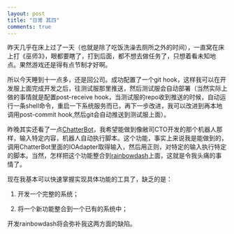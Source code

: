```yaml
---
layout: post
title: "日常 其四"
comments: true
---
```


昨天几乎在床上过了一天（也就是除了吃饭洗澡去厕所之外的时间），一直窝在床上打《巫师3》，眼都要瞎了，打到后面，都不想去做任务了，只想着看未知地点。果然游戏还是得有点节制才好啊。

所以今天睡到十一点多，还是回公司。成功配置了一个git hook，这样我可以在开发服上面完成开发之后，往测试服那里推送，然后测试服会自动部署（当然实际上做的事情就是配置post-receive hook，当测试服的repo收到推送的时候，自动运行一条shell命令，重启一下系统服务而已，再下一步改进，我可以改进到再本地调用post-commit hook,然后git会自动推送到测试服上面）。

昨晚其实还看了一点[ChatterBot](https://github.com/gunthercox/ChatterBot)，我希望能做到像敝司CTO开发的那个机器人那样，输入特定内容，机器人自动执行脚本。这个功能，事实上来说我是能做到的，调用ChatterBot里面的IOAdapter取得输入，然后用正则，对特定的输入执行特定的脚本。当然，怎样把这个功能整合到[rainbowdash](https://github.com/ZhangYet/rainbowdash)上面，这就是令我头痛的事情了。

现在我基本可以快速掌握实现具体功能的工具了，缺乏的是：

1. 开发一个完整的系统；

2. 将一个新功能整合到一个已有的系统中；

开发rainbowdash将会弥补我这两方面的缺陷。

